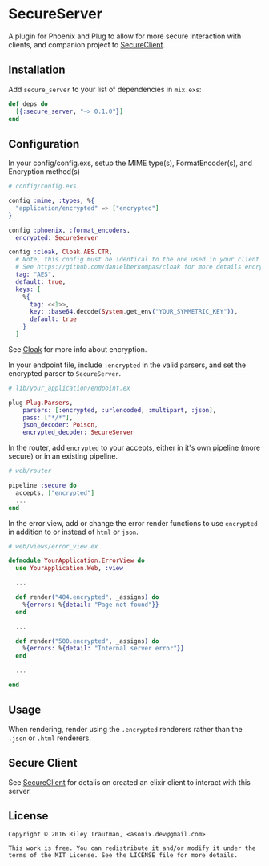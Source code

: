 # SecureServer

A plugin for Phoenix and Plug to allow for more secure interaction with clients,
and companion project to
[SecureClient](https://github.com/asonix/secure-client-elixir).

## Installation

Add `secure_server` to your list of dependencies in `mix.exs`:

```elixir
def deps do
  [{:secure_server, "~> 0.1.0"}]
end
```

## Configuration

In your config/config.exs, setup the MIME type(s), FormatEncoder(s),
and Encryption method(s)
```elixir
# config/config.exs

config :mime, :types, %{
  "application/encrypted" => ["encrypted"]
}

config :phoenix, :format_encoders,
  encrypted: SecureServer

config :cloak, Cloak.AES.CTR,
  # Note, this config must be identical to the one used in your client
  # See https://github.com/danielberkompas/cloak for more details encryption
  tag: "AES",
  default: true,
  keys: [
    %{
      tag: <<1>>,
      key: :base64.decode(System.get_env("YOUR_SYMMETRIC_KEY")),
      default: true
    }
  ]

```
See [Cloak](https://github.com/danielberkompas/cloak) for more info about
encryption.

In your endpoint file, include `:encrypted` in the valid parsers, and set the
encrypted parser to `SecureServer`.
```elixir
# lib/your_application/endpoint.ex

plug Plug.Parsers,
    parsers: [:encrypted, :urlencoded, :multipart, :json],
    pass: ["*/*"],
    json_decoder: Poison,
    encrypted_decoder: SecureServer
```

In the router, add `encrypted` to your accepts, either in it's own pipeline
(more secure) or in an existing pipeline.
```elixir
# web/router

pipeline :secure do
  accepts, ["encrypted"]
  ...
end
```

In the error view, add or change the error render functions to use `encrypted`
in addition to or instead of `html` or `json`.
```elixir
# web/views/error_view.ex

defmodule YourApplication.ErrorView do
  use YourApplication.Web, :view

  ...

  def render("404.encrypted", _assigns) do
    %{errors: %{detail: "Page not found"}}
  end

  ...

  def render("500.encrypted", _assigns) do
    %{errors: %{detail: "Internal server error"}}
  end

  ...

end
```

## Usage

When rendering, render using the `.encrypted` renderers rather than the `.json`
or `.html` renderers.

## Secure Client

See [SecureClient](https://github.com/asonix/secure-client-elixir) for detalis
on created an elixir client to interact with this server.

## License

```
Copyright © 2016 Riley Trautman, <asonix.dev@gmail.com>

This work is free. You can redistribute it and/or modify it under the
terms of the MIT License. See the LICENSE file for more details.
```
